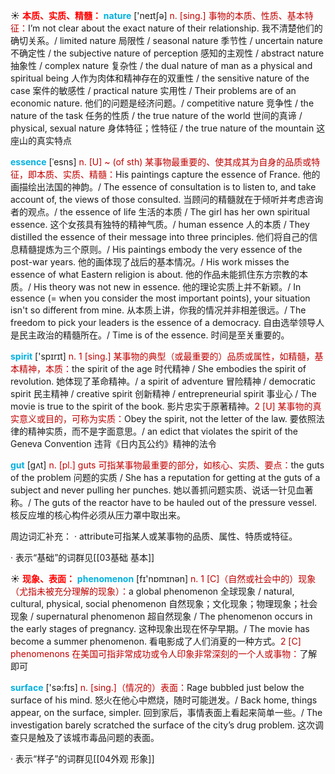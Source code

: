 ☀ <font color="red">**本质、实质、精髓：**</font>
<font color="sky blue">**nature**</font> ['neɪtʃə] 
<font color="#c00000">n. [sing.] 事物的本质、性质、基本特征：</font>I’m not clear about the exact nature of their relationship. 我不清楚他们的确切关系。/ limited nature 局限性 / seasonal nature 季节性 / uncertain nature 不确定性 / the subjective nature of perception 感知的主观性 / abstract nature 抽象性 / complex nature 复杂性 / the dual nature of man as a physical and spiritual being 人作为肉体和精神存在的双重性 / the sensitive nature of the case 案件的敏感性 / practical nature 实用性 / Their problems are of an economic nature. 他们的问题是经济问题。/ competitive nature 竞争性 / the nature of the task 任务的性质 / the true nature of the world 世间的真谛 / physical, sexual nature 身体特征；性特征 / the true nature of the mountain 这座山的真实特点
           
<font color="sky blue">**essence**</font> [ˈesns]
<font color="#c00000">n. [U] ~ (of sth) 某事物最重要的、使其成其为自身的品质或特征，即本质、实质、精髓：</font>His paintings capture the essence of France. 他的画描绘出法国的神韵。/ The essence of consultation is to listen to, and take account of, the views of those consulted. 当顾问的精髓就在于倾听并考虑咨询者的观点。/ the essence of life 生活的本质 / The girl has her own spiritual essence. 这个女孩具有独特的精神气质。/ human essence 人的本质 / They distilled the essence of their message into three principles. 他们将自己的信息精髓提炼为三个原则。/ His paintings embody the very essence of the post-war years. 他的画体现了战后的基本情况。/ His work misses the essence of what Eastern religion is about. 他的作品未能抓住东方宗教的本质。/ His theory was not new in essence. 他的理论实质上并不新颖。/ In essence (= when you consider the most important points), your situation isn't so different from mine. 从本质上讲，你我的情况并非相差很远。/ The freedom to pick your leaders is the essence of a democracy. 自由选举领导人是民主政治的精髓所在。/ Time is of the essence. 时间是至关重要的。

<font color="sky blue">**spirit**</font> ['spɪrɪt] 
<font color="#c00000">n. 1 [sing.] 某事物的典型（或最重要的）品质或属性，如精髓，基本精神，本质：</font>the spirit of the age 时代精神 / She embodies the spirit of revolution. 她体现了革命精神。/ a spirit of adventure 冒险精神 / democratic spirit 民主精神 / creative spirit 创新精神 / entrepreneurial spirit 事业心 / The movie is true to the spirit of the book. 影片忠实于原著精神。<font color="#c00000">2 [U] 某事物的真实意义或目的，可称为实质：</font>Obey the spirit, not the letter of the law. 要依照法律的精神实质，而不是字面意思。/ an edict that violates the spirit of the Geneva Convention 违背《日内瓦公约》精神的法令 

<font color="sky blue">**gut**</font> [gʌt]
<font color="#c00000">n. [pl.] guts 可指某事物最重要的部分，如核心、实质、要点：</font>the guts of the problem 问题的实质 / She has a reputation for getting at the guts of a subject and never pulling her punches. 她以善抓问题实质、说话一针见血著称。/ The guts of the reactor have to be hauled out of the pressure vessel. 核反应堆的核心构件必须从压力罩中取出来。

周边词汇补充：
· attribute可指某人或某事物的品质、属性、特质或特征。

· 表示“基础”的词群见[[03基础 基本]]

☀ <font color="red">**现象、表面：**</font>
<font color="sky blue">**phenomenon**</font> [fɪ'nɒmɪnən] 
<font color="#c00000">n. 1 [C]（自然或社会中的）现象（尤指未被充分理解的现象）：</font>a global phenomenon 全球现象 / natural, cultural, physical, social phenomenon 自然现象；文化现象；物理现象；社会现象 / supernatural phenomenon 超自然现象 / The phenomenon occurs in the early stages of pregnancy. 这种现象出现在怀孕早期。/ The movie has become a summer phenomenon. 看电影成了人们消夏的一种方式。<font color="#c00000">2 [C] phenomenons 在美国可指非常成功或令人印象非常深刻的一个人或事物：</font>了解即可

<font color="sky blue">**surface**</font> ['sə:fɪs] 
<font color="#c00000">n. [sing.]（情况的）表面：</font>Rage bubbled just below the surface of his mind. 怒火在他心中燃烧，随时可能迸发。/ Back home, things appear, on the surface, simpler. 回到家后，事情表面上看起来简单一些。/ The investigation barely scratched the surface of the city’s drug problem. 这次调查只是触及了该城市毒品问题的表面。

· 表示“样子”的词群见[[04外观 形象]]
